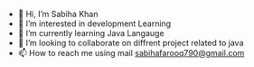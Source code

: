 - 👋 Hi, I’m Sabiha Khan
- 👀 I’m interested in development Learning
- 🌱 I’m currently learning Java Langauge
- 💞️ I’m looking to collaborate on diffrent project related to java
- 📫 How to reach me using mail sabihafarooq790@gmail.com
